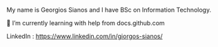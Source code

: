 My name is Georgios Sianos and I have BSc on Information Technology.

🌱 I’m currently learning with help from docs.github.com

LinkedIn : https://www.linkedin.com/in/giorgos-sianos/

